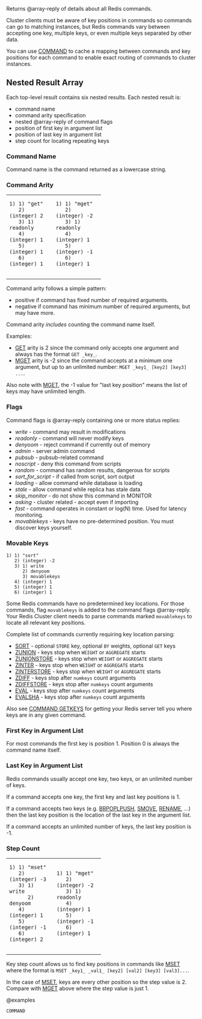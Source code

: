 Returns @array-reply of details about all Redis commands.

Cluster clients must be aware of key positions in commands so commands can go to matching instances,
but Redis commands vary between accepting one key,
multiple keys, or even multiple keys separated by other data.

You can use [COMMAND](/commands/command) to cache a mapping between commands and key positions for
each command to enable exact routing of commands to cluster instances.

## Nested Result Array
Each top-level result contains six nested results.  Each nested result is:

  - command name
  - command arity specification
  - nested @array-reply of command flags
  - position of first key in argument list
  - position of last key in argument list
  - step count for locating repeating keys

### Command Name

Command name is the command returned as a lowercase string.

### Command Arity

<table style="width:50%">
<tr><td>
<pre>
<code>1) 1) "get"
   2) (integer) 2
   3) 1) readonly
   4) (integer) 1
   5) (integer) 1
   6) (integer) 1
</code>
</pre>
</td>
<td>
<pre>
<code>1) 1) "mget"
   2) (integer) -2
   3) 1) readonly
   4) (integer) 1
   5) (integer) -1
   6) (integer) 1
</code>
</pre>
</td></tr>
</table>

Command arity follows a simple pattern:

  - positive if command has fixed number of required arguments.
  - negative if command has minimum number of required arguments, but may have more.

Command arity _includes_ counting the command name itself.

Examples:

  - [GET](/commands/get) arity is 2 since the command only accepts one
argument and always has the format `GET _key_`.
  - [MGET](/commands/mget) arity is -2 since the command accepts at a minimum
one argument, but up to an unlimited number: `MGET _key1_ [key2] [key3] ...`.

Also note with [MGET](/commands/mget), the -1 value for "last key position" means the list
of keys may have unlimited length.

### Flags
Command flags is @array-reply containing one or more status replies:

  - *write* - command may result in modifications
  - *readonly* - command will never modify keys
  - *denyoom* - reject command if currently out of memory
  - *admin* - server admin command
  - *pubsub* - pubsub-related command
  - *noscript* - deny this command from scripts
  - *random* - command has random results, dangerous for scripts
  - *sort\_for\_script* - if called from script, sort output
  - *loading* - allow command while database is loading
  - *stale* - allow command while replica has stale data
  - *skip_monitor* - do not show this command in MONITOR
  - *asking* - cluster related - accept even if importing
  - *fast* - command operates in constant or log(N) time.  Used for latency monitoring.
  - *movablekeys* - keys have no pre-determined position.  You must discover keys yourself.


### Movable Keys

```
1) 1) "sort"
   2) (integer) -2
   3) 1) write
      2) denyoom
      3) movablekeys
   4) (integer) 1
   5) (integer) 1
   6) (integer) 1
```

Some Redis commands have no predetermined key locations.  For those commands,
flag `movablekeys` is added to the command flags @array-reply.  Your Redis
Cluster client needs to parse commands marked `movablekeys` to locate all relevant key positions.

Complete list of commands currently requiring key location parsing:

  - [SORT](/commands/sort) - optional `STORE` key, optional `BY` weights, optional `GET` keys
  - [ZUNION](/commands/zunion) - keys stop when `WEIGHT` or `AGGREGATE` starts
  - [ZUNIONSTORE](/commands/zunionstore) - keys stop when `WEIGHT` or `AGGREGATE` starts
  - [ZINTER](/commands/zinter) - keys stop when `WEIGHT` or `AGGREGATE` starts
  - [ZINTERSTORE](/commands/zinterstore) - keys stop when `WEIGHT` or `AGGREGATE` starts
  - [ZDIFF](/commands/zdiff) - keys stop after `numkeys` count arguments
  - [ZDIFFSTORE](/commands/zdiffstore) - keys stop after `numkeys` count arguments
  - [EVAL](/commands/eval) - keys stop after `numkeys` count arguments
  - [EVALSHA](/commands/evalsha) - keys stop after `numkeys` count arguments

Also see [COMMAND GETKEYS](/commands/command-getkeys) for getting your Redis server tell you where keys
are in any given command.

### First Key in Argument List

For most commands the first key is position 1.  Position 0 is
always the command name itself.


### Last Key in Argument List

Redis commands usually accept one key, two keys, or an unlimited number of keys.

If a command accepts one key, the first key and last key positions is 1.

If a command accepts two keys (e.g. [BRPOPLPUSH](/commands/brpoplpush), [SMOVE](/commands/smove), [RENAME](/commands/rename), ...) then the
last key position is the location of the last key in the argument list.

If a command accepts an unlimited number of keys, the last key position is -1.


### Step Count

<table style="width:50%">
<tr><td>
<pre>
<code>1) 1) "mset"
   2) (integer) -3
   3) 1) write
      2) denyoom
   4) (integer) 1
   5) (integer) -1
   6) (integer) 2
</code>
</pre>
</td>
<td>
<pre>
<code>1) 1) "mget"
   2) (integer) -2
   3) 1) readonly
   4) (integer) 1
   5) (integer) -1
   6) (integer) 1
</code>
</pre>
</td></tr>
</table>

Key step count allows us to find key positions in commands
like [MSET](/commands/mset) where the format is `MSET _key1_ _val1_ [key2] [val2] [key3] [val3]...`.

In the case of [MSET](/commands/mset), keys are every other position so the step value is 2.  Compare
with [MGET](/commands/mget) above where the step value is just 1.



@examples

```cli
COMMAND
```

